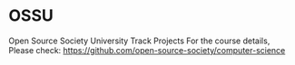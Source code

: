 # OSSU
Open Source Society University Track Projects
For the course details, Please check:
https://github.com/open-source-society/computer-science
